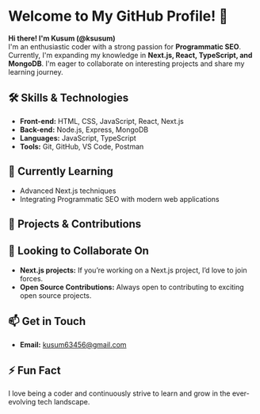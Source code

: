 # Welcome to My GitHub Profile! 👋

**Hi there! I'm Kusum (@ksusum)**  
I'm an enthusiastic coder with a strong passion for **Programmatic SEO**. Currently, I'm expanding my knowledge in **Next.js, React, TypeScript, and MongoDB**. I'm eager to collaborate on interesting projects and share my learning journey.

## 🛠️ Skills & Technologies
- **Front-end:** HTML, CSS, JavaScript, React, Next.js
- **Back-end:** Node.js, Express, MongoDB
- **Languages:** JavaScript, TypeScript
- **Tools:** Git, GitHub, VS Code, Postman

## 🌱 Currently Learning
- Advanced Next.js techniques
- Integrating Programmatic SEO with modern web applications

## 🌟 Projects & Contributions

## 💞️ Looking to Collaborate On
- **Next.js projects:** If you’re working on a Next.js project, I’d love to join forces.
- **Open Source Contributions:** Always open to contributing to exciting open source projects.

## 📫 Get in Touch
- **Email:** [kusum63456@gmail.com](mailto:kusum63456@gmail.com)

## ⚡ Fun Fact
I love being a coder and continuously strive to learn and grow in the ever-evolving tech landscape.
